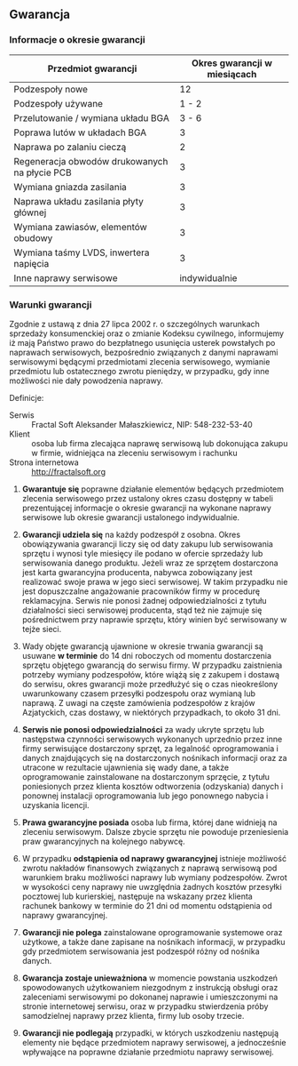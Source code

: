 ## Gwarancja

### Informacje o okresie gwarancji

| Przedmiot gwarancji                           | Okres gwarancji w miesiącach |
| --------------------------------------------- | ---------------------------- |
| Podzespoły nowe                               |              12              |
| Podzespoły używane                            |             1 - 2            |
| Przelutowanie / wymiana układu BGA            |             3 - 6            |
| Poprawa lutów w układach BGA                  |               3              |
| Naprawa po zalaniu cieczą                     |               2              |
| Regeneracja obwodów drukowanych na płycie PCB |               3              |
| Wymiana gniazda zasilania                     |               3              |
| Naprawa układu zasilania płyty głównej        |               3              |
| Wymiana zawiasów, elementów obudowy           |               3              |
| Wymiana taśmy LVDS, inwertera napięcia        |               3              |
| Inne naprawy serwisowe                        |         indywidualnie        |


### Warunki gwarancji

Zgodnie z ustawą z dnia 27 lipca 2002 r. o szczególnych warunkach sprzedaży konsumenckiej oraz o zmianie Kodeksu cywilnego, informujemy iż mają Państwo prawo do bezpłatnego usunięcia usterek powstałych po naprawach serwisowych, bezpośrednio związanych z danymi naprawami serwisowymi będącymi przedmiotami zlecenia serwisowego, wymianie przedmiotu lub ostatecznego zwrotu pieniędzy, w przypadku, gdy inne możliwości nie dały powodzenia naprawy.

Definicje:

<dl>
  <dt>Serwis</dt>
  <dd>Fractal Soft Aleksander Małaszkiewicz, NIP: 548-232-53-40</dd>

  <dt>Klient</dt>
  <dd>osoba lub firma zlecająca naprawę serwisową lub dokonująca zakupu w firmie, widniejąca na zleceniu serwisowym i rachunku</dd>

  <dt>Strona internetowa</dt>
  <dd><a href='http://fractalsoft.org/cieszyn'>http://fractalsoft.org</a></dd>
</dl>


1. **Gwarantuje się** poprawne działanie elementów będących przedmiotem zlecenia serwisowego przez ustalony okres czasu dostępny w tabeli prezentującej informacje o okresie gwarancji na wykonane naprawy serwisowe lub okresie gwarancji ustalonego indywidualnie.

2. **Gwarancji udziela się** na każdy podzespół z osobna. Okres obowiązywania gwarancji liczy się od daty zakupu lub serwisowania sprzętu i wynosi tyle miesięcy ile podano w ofercie sprzedaży lub serwisowania danego produktu. Jeżeli wraz ze sprzętem dostarczona jest karta gwarancyjna producenta, nabywca zobowiązany jest realizować swoje prawa w jego sieci serwisowej. W takim przypadku nie jest dopuszczalne angażowanie pracowników firmy w procedurę reklamacyjna. Serwis nie ponosi żadnej odpowiedzialności z tytułu działalności sieci serwisowej producenta, stąd też nie zajmuje się pośrednictwem przy naprawie sprzętu, który winien być serwisowany w tejże sieci.

3. Wady objęte gwarancją ujawnione w okresie trwania gwarancji są usuwane **w terminie** do 14 dni roboczych od momentu dostarczenia sprzętu objętego gwarancją do serwisu firmy. W przypadku zaistnienia potrzeby wymiany podzespołów, które wiążą się z zakupem i dostawą do serwisu, okres gwarancji może przedłużyć się o czas nieokreślony uwarunkowany czasem przesyłki podzespołu oraz wymianą lub naprawą. Z uwagi na częste zamówienia podzespołów z krajów Azjatyckich, czas dostawy, w niektórych przypadkach, to około 31 dni.

4. **Serwis nie ponosi odpowiedzialności** za wady ukryte sprzętu lub następstwa czynności serwisowych wykonanych uprzednio przez inne firmy serwisujące dostarczony sprzęt, za legalność oprogramowania i danych znajdujących się na dostarczonych nośnikach informacji oraz za utracone w rezultacie ujawnienia się wady dane, a także oprogramowanie zainstalowane na dostarczonym sprzęcie, z tytułu poniesionych przez klienta kosztów odtworzenia (odzyskania) danych i ponownej instalacji oprogramowania lub jego ponownego nabycia i uzyskania licencji.

5. **Prawa gwarancyjne posiada** osoba lub firma, której dane widnieją na zleceniu serwisowym. Dalsze zbycie sprzętu nie powoduje przeniesienia praw gwarancyjnych na kolejnego nabywcę.

6. W przypadku **odstąpienia od naprawy gwarancyjnej** istnieje możliwość zwrotu nakładów finansowych związanych z naprawą serwisową pod warunkiem braku możliwości naprawy lub wymiany podzespołów. Zwrot w wysokości ceny naprawy nie uwzględnia żadnych kosztów przesyłki pocztowej lub kurierskiej, następuje na wskazany przez klienta rachunek bankowy w terminie do 21 dni od momentu odstąpienia od naprawy gwarancyjnej.

7. **Gwarancji nie polega** zainstalowane oprogramowanie systemowe oraz użytkowe, a także dane zapisane na nośnikach informacji, w przypadku gdy przedmiotem serwisowania jest podzespół różny od nośnika danych.

8. **Gwarancja zostaje unieważniona** w momencie powstania uszkodzeń spowodowanych użytkowaniem niezgodnym z instrukcją obsługi oraz zaleceniami serwisowymi po dokonanej naprawie i umieszczonymi na stronie internetowej serwisu, oraz w przypadku stwierdzenia próby samodzielnej naprawy przez klienta, firmy lub osoby trzecie.

9. **Gwarancji nie podlegają** przypadki, w których uszkodzeniu następują elementy nie będące przedmiotem naprawy serwisowej, a jednocześnie wpływające na poprawne działanie przedmiotu naprawy serwisowej.
